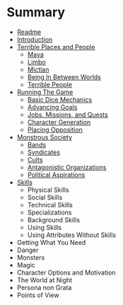 # Summary

* [Readme](README.md)
* [Introduction](introduction.md)
* [Terrible Places and People](terrible_places_and_people.md)
   * [Maya](terrible_places_and_people/maya.md)
   * [Limbo](terrible_places_and_people/limbo.md)
   * [Mictlan](terrible_places_and_people/mictlan.md)
   * [Being In Between Worlds](terrible_places_and_people/being_in_between_worlds.md)
   * [Terrible People](terrible_places_and_people/terrible_people.md)
* [Running The Game](running_the_game.md)
   * [Basic Dice Mechanics](running_the_game/basic_dice_mechanics.md)
   * [Advancing Goals](running_the_game/advancing_goals.md)
   * [Jobs, Missions, and Quests](running_the_game/jobs,_missions,_and_quests.md)
   * [Character Generation](running_the_game/character_generation.md)
   * [Placing Opposition](running_the_game/placing_opposition.md)
* [Monstrous Society](monstrous_society.md)
   * [Bands](monstrous_society/bands.md)
   * [Syndicates](monstrous_society/syndicates.md)
   * [Cults](monstrous_society/cults.md)
   * [Antagonistic Organizations](monstrous_society/antagonistic_organizations.md)
   * [Political Aspirations](monstrous_society/political_aspirations.md)
* [Skills](skills.md)
  * Physical Skills
  * Social Skills
  * Technical Skills
  * Specializations
  * Background Skills
  * Using Skills
  * Using Attributes Without Skills
* Getting What You Need
* Danger
* Monsters
* Magic
* Character Options and Motivation
* The World at Night
* Persona non Grata
* Points of View

